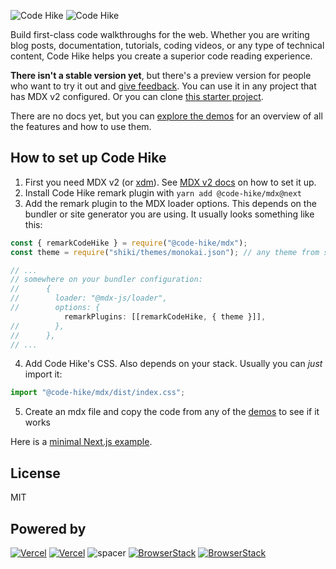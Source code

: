 ![Code Hike](https://user-images.githubusercontent.com/1911623/144417674-e5ac77d9-e491-449c-aa70-6f8b46ffd6c6.png#gh-light-mode-only)
![Code Hike](https://user-images.githubusercontent.com/1911623/144418617-b8d4518a-2d09-46ad-80a7-d5cc3f8af053.png#gh-dark-mode-only)

Build first-class code walkthroughs for the web. Whether you are writing blog posts, documentation, tutorials, coding videos, or any type of technical content, Code Hike helps you create a superior code reading experience.

**There isn't a stable version yet**, but there's a preview version for people who want to try it out and [give feedback](https://github.com/code-hike/codehike/discussions). You can use it in any project that has MDX v2 configured. Or you can clone [this starter project](https://github.com/pomber/code-hike-sample).

There are no docs yet, but you can [explore the demos](https://codehike.org/#demos) for an overview of all the features and how to use them.

## How to set up Code Hike

1. First you need MDX v2 (or [xdm](https://github.com/wooorm/xdm/)). See [MDX v2 docs](https://mdxjs.com/docs/getting-started/) on how to set it up.
2. Install Code Hike remark plugin with `yarn add @code-hike/mdx@next`
3. Add the remark plugin to the MDX loader options. This depends on the bundler or site generator you are using. It usually looks something like this:

```js
const { remarkCodeHike } = require("@code-hike/mdx");
const theme = require("shiki/themes/monokai.json"); // any theme from shiki

// ...
// somewhere on your bundler configuration:
//      {
//        loader: "@mdx-js/loader",
//        options: {
            remarkPlugins: [[remarkCodeHike, { theme }]],
//        },
//      },
// ...
```

4. Add Code Hike's CSS. Also depends on your stack. Usually you can _just_ import it:

```js
import "@code-hike/mdx/dist/index.css";
```

5. Create an mdx file and copy the code from any of the [demos](https://codehike.org/#demos) to see if it works

Here is a [minimal Next.js example](https://github.com/pomber/code-hike-sample).

## License

MIT

## Powered by

[![Vercel](https://user-images.githubusercontent.com/1911623/145199399-68b8cd57-c331-4c50-81a2-8c491fb7c0a5.png#gh-dark-mode-only)](https://vercel.com/?utm_source=codehike&utm_campaign=oss#gh-dark-mode-only)
[![Vercel](https://user-images.githubusercontent.com/1911623/145199467-f07416cf-2ed5-4c6f-a4e1-bbcaabbec603.png#gh-light-mode-only)](https://vercel.com/?utm_source=codehike&utm_campaign=oss#gh-light-mode-only)
![spacer](https://user-images.githubusercontent.com/1911623/145202317-0bcfb3ed-403c-4737-a781-2eeb6b796e8b.png)
[![BrowserStack](https://user-images.githubusercontent.com/1911623/145201865-9786b79a-c532-41f7-8da0-91334b53f380.png#gh-dark-mode-only)](https://www.browserstack.com/#gh-dark-mode-only)
[![BrowserStack](https://user-images.githubusercontent.com/1911623/145201872-8940020c-5659-4066-9a0b-0eb25ace3e61.png#gh-light-mode-only)](https://www.browserstack.com/#gh-light-mode-only)
